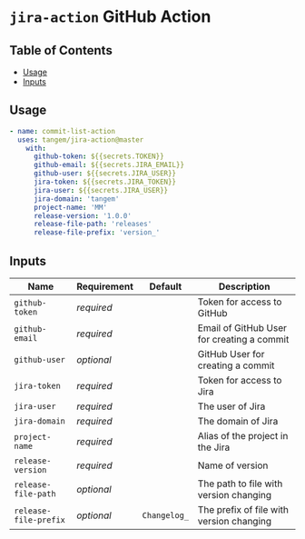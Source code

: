 # `jira-action` GitHub Action

## Table of Contents

* [Usage](#usage)
* [Inputs](#inputs)

## Usage

```yaml
- name: commit-list-action
  uses: tangem/jira-action@master
    with:
      github-token: ${{secrets.TOKEN}}
      github-email: ${{secrets.JIRA_EMAIL}}
      github-user: ${{secrets.JIRA_USER}}
      jira-token: ${{secrets.JIRA_TOKEN}}
      jira-user: ${{secrets.JIRA_USER}}
      jira-domain: 'tangem'        
      project-name: 'MM'
      release-version: '1.0.0'
      release-file-path: 'releases'
      release-file-prefix: 'version_'    

```

## Inputs

| Name          | Requirement | Default | Description |
| ------------- | ----------- | ------- | ----------- |
| `github-token`       | _required_ | | Token for access to GitHub |
| `github-email`       | _required_ | | Email of GitHub User for creating a commit |
| `github-user`        | _optional_ | | GitHub User for creating a commit |
| `jira-token`         | _required_ | | Token for access to Jira |
| `jira-user`          | _required_ | | The user of Jira |
| `jira-domain`        | _required_ | | The domain of Jira |
| `project-name`       | _required_ | | Alias of the project in the Jira |
| `release-version`    | _required_ | | Name of version |
| `release-file-path`  | _optional_ | | The path to file with version changing |
| `release-file-prefix`| _optional_ | `Changelog_` | The prefix of file with version changing |
